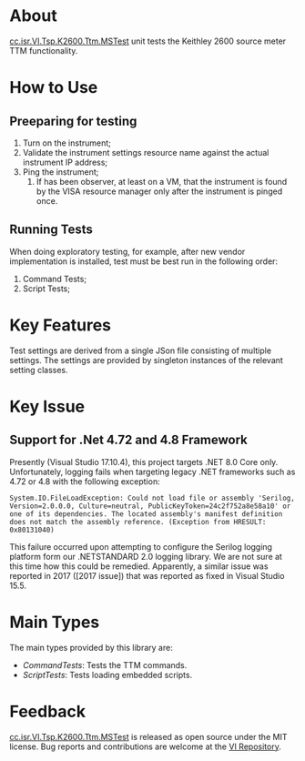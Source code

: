 # About

[cc.isr.VI.Tsp.K2600.Ttm.MSTest] unit tests the Keithley 2600 source meter TTM functionality.

# How to Use

## Preeparing for testing

1. Turn on the instrument;
1. Validate the instrument settings resource name against the actual instrument IP address;
1. Ping the instrument;
    1. If has been observer, at least on a VM, that the instrument is found by the VISA resource manager only after the instrument is pinged once.

## Running Tests

When doing exploratory testing, for example, after new vendor implementation is installed, test must be best run in the following order:

1. Command Tests;
1. Script Tests;

# Key Features

Test settings are derived from a single JSon file consisting of multiple settings. The settings are provided by singleton instances of the relevant setting classes.

# Key Issue

## Support for .Net 4.72 and 4.8 Framework

Presently (Visual Studio 17.10.4), this project targets .NET 8.0 Core only. Unfortunately, logging fails when targeting legacy .NET frameworks such as 4.72 or 4.8 with the following exception:

```
System.IO.FileLoadException: Could not load file or assembly 'Serilog, Version=2.0.0.0, Culture=neutral, PublicKeyToken=24c2f752a8e58a10' or one of its dependencies. The located assembly's manifest definition does not match the assembly reference. (Exception from HRESULT: 0x80131040)
```

This failure occurred upon attempting to configure the Serilog logging platform form our .NETSTANDARD 2.0 logging library. We are not sure at this time how this could be remedied. Apparently, a similar issue was reported in 2017 ([2017 issue]) that was reported as fixed in Visual Studio 15.5.

# Main Types

The main types provided by this library are:

* _CommandTests_: Tests the TTM commands.
* _ScriptTests_: Tests loading embedded scripts.
 
# Feedback

[cc.isr.VI.Tsp.K2600.Ttm.MSTest] is released as open source under the MIT license.
Bug reports and contributions are welcome at the [VI Repository].

[VI Repository]: https://www.github.com/atecoder/ds.vi.ivi
[cc.isr.VI.Tsp.K2600.Ttm.MSTest]: https://github.com/atecoder/dn.vi.ivi/src/vi/k2600.ttm/k2600.ttm.mstest
